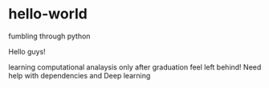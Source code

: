 # hello-world
fumbling through python

Hello guys! 

learning computational analaysis only after graduation
feel left behind!
Need help with dependencies and Deep learning
